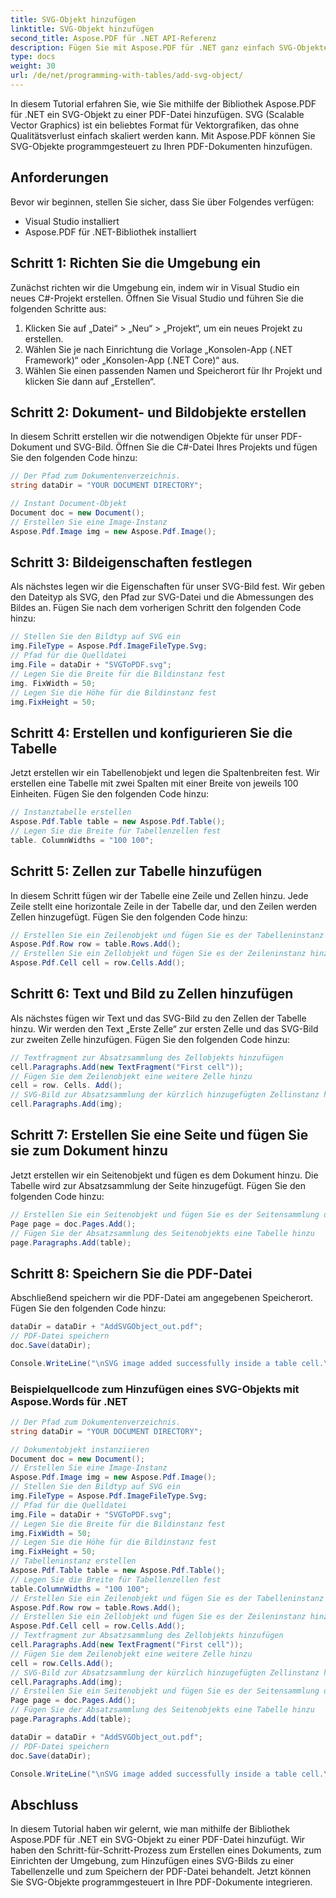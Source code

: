 ```yaml
---
title: SVG-Objekt hinzufügen
linktitle: SVG-Objekt hinzufügen
second_title: Aspose.PDF für .NET API-Referenz
description: Fügen Sie mit Aspose.PDF für .NET ganz einfach SVG-Objekte zu Ihren PDF-Dateien hinzu.
type: docs
weight: 30
url: /de/net/programming-with-tables/add-svg-object/
---
```


In diesem Tutorial erfahren Sie, wie Sie mithilfe der Bibliothek Aspose.PDF für .NET ein SVG-Objekt zu einer PDF-Datei hinzufügen. SVG (Scalable Vector Graphics) ist ein beliebtes Format für Vektorgrafiken, das ohne Qualitätsverlust einfach skaliert werden kann. Mit Aspose.PDF können Sie SVG-Objekte programmgesteuert zu Ihren PDF-Dokumenten hinzufügen.

## Anforderungen

Bevor wir beginnen, stellen Sie sicher, dass Sie über Folgendes verfügen:

- Visual Studio installiert
- Aspose.PDF für .NET-Bibliothek installiert

## Schritt 1: Richten Sie die Umgebung ein

Zunächst richten wir die Umgebung ein, indem wir in Visual Studio ein neues C#-Projekt erstellen. Öffnen Sie Visual Studio und führen Sie die folgenden Schritte aus:

1. Klicken Sie auf „Datei“ > „Neu“ > „Projekt“, um ein neues Projekt zu erstellen.
2. Wählen Sie je nach Einrichtung die Vorlage „Konsolen-App (.NET Framework)“ oder „Konsolen-App (.NET Core)“ aus.
3. Wählen Sie einen passenden Namen und Speicherort für Ihr Projekt und klicken Sie dann auf „Erstellen“.

## Schritt 2: Dokument- und Bildobjekte erstellen

In diesem Schritt erstellen wir die notwendigen Objekte für unser PDF-Dokument und SVG-Bild. Öffnen Sie die C#-Datei Ihres Projekts und fügen Sie den folgenden Code hinzu:

```csharp
// Der Pfad zum Dokumentenverzeichnis.
string dataDir = "YOUR DOCUMENT DIRECTORY";

// Instant Document-Objekt
Document doc = new Document();
// Erstellen Sie eine Image-Instanz
Aspose.Pdf.Image img = new Aspose.Pdf.Image();
```

## Schritt 3: Bildeigenschaften festlegen

Als nächstes legen wir die Eigenschaften für unser SVG-Bild fest. Wir geben den Dateityp als SVG, den Pfad zur SVG-Datei und die Abmessungen des Bildes an. Fügen Sie nach dem vorherigen Schritt den folgenden Code hinzu:

```csharp
// Stellen Sie den Bildtyp auf SVG ein
img.FileType = Aspose.Pdf.ImageFileType.Svg;
// Pfad für die Quelldatei
img.File = dataDir + "SVGToPDF.svg";
// Legen Sie die Breite für die Bildinstanz fest
img. FixWidth = 50;
// Legen Sie die Höhe für die Bildinstanz fest
img.FixHeight = 50;
```

## Schritt 4: Erstellen und konfigurieren Sie die Tabelle

Jetzt erstellen wir ein Tabellenobjekt und legen die Spaltenbreiten fest. Wir erstellen eine Tabelle mit zwei Spalten mit einer Breite von jeweils 100 Einheiten. Fügen Sie den folgenden Code hinzu:

```csharp
// Instanztabelle erstellen
Aspose.Pdf.Table table = new Aspose.Pdf.Table();
// Legen Sie die Breite für Tabellenzellen fest
table. ColumnWidths = "100 100";
```

## Schritt 5: Zellen zur Tabelle hinzufügen

In diesem Schritt fügen wir der Tabelle eine Zeile und Zellen hinzu. Jede Zeile stellt eine horizontale Zeile in der Tabelle dar, und den Zeilen werden Zellen hinzugefügt. Fügen Sie den folgenden Code hinzu:

```csharp
// Erstellen Sie ein Zeilenobjekt und fügen Sie es der Tabelleninstanz hinzu
Aspose.Pdf.Row row = table.Rows.Add();
// Erstellen Sie ein Zellobjekt und fügen Sie es der Zeileninstanz hinzu
Aspose.Pdf.Cell cell = row.Cells.Add();
```

## Schritt 6: Text und Bild zu Zellen hinzufügen

Als nächstes fügen wir Text und das SVG-Bild zu den Zellen der Tabelle hinzu. Wir werden den Text „Erste Zelle“ zur ersten Zelle und das SVG-Bild zur zweiten Zelle hinzufügen. Fügen Sie den folgenden Code hinzu:

```csharp
// Textfragment zur Absatzsammlung des Zellobjekts hinzufügen
cell.Paragraphs.Add(new TextFragment("First cell"));
// Fügen Sie dem Zeilenobjekt eine weitere Zelle hinzu
cell = row. Cells. Add();
// SVG-Bild zur Absatzsammlung der kürzlich hinzugefügten Zellinstanz hinzufügen
cell.Paragraphs.Add(img);
```

## Schritt 7: Erstellen Sie eine Seite und fügen Sie sie zum Dokument hinzu

Jetzt erstellen wir ein Seitenobjekt und fügen es dem Dokument hinzu. Die Tabelle wird zur Absatzsammlung der Seite hinzugefügt. Fügen Sie den folgenden Code hinzu:

```csharp
// Erstellen Sie ein Seitenobjekt und fügen Sie es der Seitensammlung der Dokumentinstanz hinzu
Page page = doc.Pages.Add();
// Fügen Sie der Absatzsammlung des Seitenobjekts eine Tabelle hinzu
page.Paragraphs.Add(table);
```

## Schritt 8: Speichern Sie die PDF-Datei

Abschließend speichern wir die PDF-Datei am angegebenen Speicherort. Fügen Sie den folgenden Code hinzu:

```csharp
dataDir = dataDir + "AddSVGObject_out.pdf";
// PDF-Datei speichern
doc.Save(dataDir);

Console.WriteLine("\nSVG image added successfully inside a table cell.\nFile saved at " + dataDir);
```

### Beispielquellcode zum Hinzufügen eines SVG-Objekts mit Aspose.Words für .NET

```csharp
// Der Pfad zum Dokumentenverzeichnis.
string dataDir = "YOUR DOCUMENT DIRECTORY";

// Dokumentobjekt instanziieren
Document doc = new Document();
// Erstellen Sie eine Image-Instanz
Aspose.Pdf.Image img = new Aspose.Pdf.Image();
// Stellen Sie den Bildtyp auf SVG ein
img.FileType = Aspose.Pdf.ImageFileType.Svg;
// Pfad für die Quelldatei
img.File = dataDir + "SVGToPDF.svg";
// Legen Sie die Breite für die Bildinstanz fest
img.FixWidth = 50;
// Legen Sie die Höhe für die Bildinstanz fest
img.FixHeight = 50;
// Tabelleninstanz erstellen
Aspose.Pdf.Table table = new Aspose.Pdf.Table();
// Legen Sie die Breite für Tabellenzellen fest
table.ColumnWidths = "100 100";
// Erstellen Sie ein Zeilenobjekt und fügen Sie es der Tabelleninstanz hinzu
Aspose.Pdf.Row row = table.Rows.Add();
// Erstellen Sie ein Zellobjekt und fügen Sie es der Zeileninstanz hinzu
Aspose.Pdf.Cell cell = row.Cells.Add();
// Textfragment zur Absatzsammlung des Zellobjekts hinzufügen
cell.Paragraphs.Add(new TextFragment("First cell"));
// Fügen Sie dem Zeilenobjekt eine weitere Zelle hinzu
cell = row.Cells.Add();
// SVG-Bild zur Absatzsammlung der kürzlich hinzugefügten Zellinstanz hinzufügen
cell.Paragraphs.Add(img);
// Erstellen Sie ein Seitenobjekt und fügen Sie es der Seitensammlung der Dokumentinstanz hinzu
Page page = doc.Pages.Add();
// Fügen Sie der Absatzsammlung des Seitenobjekts eine Tabelle hinzu
page.Paragraphs.Add(table);

dataDir = dataDir + "AddSVGObject_out.pdf";
// PDF-Datei speichern
doc.Save(dataDir);

Console.WriteLine("\nSVG image added successfully inside a table cell.\nFile saved at " + dataDir);            
```

## Abschluss

In diesem Tutorial haben wir gelernt, wie man mithilfe der Bibliothek Aspose.PDF für .NET ein SVG-Objekt zu einer PDF-Datei hinzufügt. Wir haben den Schritt-für-Schritt-Prozess zum Erstellen eines Dokuments, zum Einrichten der Umgebung, zum Hinzufügen eines SVG-Bilds zu einer Tabellenzelle und zum Speichern der PDF-Datei behandelt. Jetzt können Sie SVG-Objekte programmgesteuert in Ihre PDF-Dokumente integrieren.